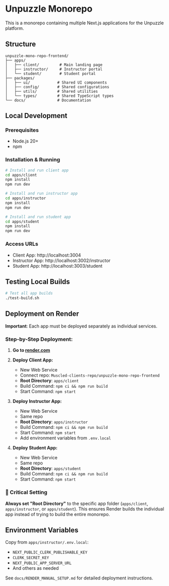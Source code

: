 # Unpuzzle Monorepo

This is a monorepo containing multiple Next.js applications for the Unpuzzle platform.

## Structure

```
unpuzzle-mono-repo-frontend/
├── apps/
│   ├── client/         # Main landing page
│   ├── instructor/     # Instructor portal
│   └── student/        # Student portal
├── packages/
│   ├── ui/            # Shared UI components
│   ├── config/        # Shared configurations
│   ├── utils/         # Shared utilities
│   └── types/         # Shared TypeScript types
└── docs/              # Documentation
```

## Local Development

### Prerequisites
- Node.js 20+
- npm

### Installation & Running

```bash
# Install and run client app
cd apps/client
npm install
npm run dev

# Install and run instructor app
cd apps/instructor
npm install
npm run dev

# Install and run student app
cd apps/student
npm install
npm run dev
```

### Access URLs
- Client App: http://localhost:3004
- Instructor App: http://localhost:3002/instructor
- Student App: http://localhost:3003/student

## Testing Local Builds

```bash
# Test all app builds
./test-build.sh
```

## Deployment on Render

**Important**: Each app must be deployed separately as individual services.

### Step-by-Step Deployment:

1. **Go to [render.com](https://render.com)**
2. **Deploy Client App:**
   - New Web Service
   - Connect repo: `Muscled-clients-repo/unpuzzle-mono-repo-frontend`
   - **Root Directory**: `apps/client`
   - Build Command: `npm ci && npm run build`
   - Start Command: `npm start`

3. **Deploy Instructor App:**
   - New Web Service
   - Same repo
   - **Root Directory**: `apps/instructor`
   - Build Command: `npm ci && npm run build`
   - Start Command: `npm start`
   - Add environment variables from `.env.local`

4. **Deploy Student App:**
   - New Web Service
   - Same repo
   - **Root Directory**: `apps/student`
   - Build Command: `npm ci && npm run build`
   - Start Command: `npm start`

### 🔑 Critical Setting
**Always set "Root Directory"** to the specific app folder (`apps/client`, `apps/instructor`, or `apps/student`). This ensures Render builds the individual app instead of trying to build the entire monorepo.

## Environment Variables

Copy from `apps/instructor/.env.local`:
- `NEXT_PUBLIC_CLERK_PUBLISHABLE_KEY`
- `CLERK_SECRET_KEY`
- `NEXT_PUBLIC_APP_SERVER_URL`
- And others as needed

See `docs/RENDER_MANUAL_SETUP.md` for detailed deployment instructions.